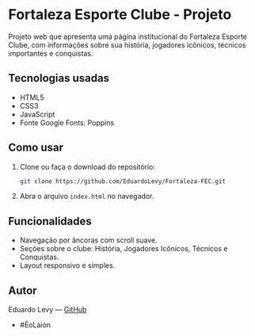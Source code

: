 # Fortaleza Esporte Clube - Projeto
 Projeto web que apresenta uma página institucional do Fortaleza Esporte Clube, com informações sobre sua história, jogadores icônicos, técnicos importantes e conquistas.

 ## Tecnologias usadas

 - HTML5
 - CSS3 
 - JavaScript
 - Fonte Google Fonts: Poppins

 ## Como usar

 1. Clone ou faça o download do repositório:
    ```bash
    git clone https://github.com/EduardoLevy/Fortaleza-FEC.git
    ```
 2. Abra o arquivo `index.html` no navegador.

 ## Funcionalidades

 - Navegação por âncoras com scroll suave.
 - Seções sobre o clube: História, Jogadores Icônicos, Técnicos e Conquistas.
 - Layout responsivo e simples.

 ## Autor

 Eduardo Levy — [GitHub](https://github.com/EduardoLevy)
  - #ÉoLaion
